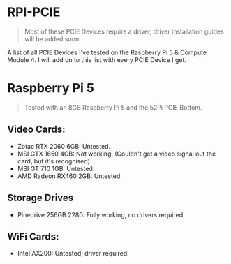 # RPI-PCIE
 > Most of these PCIE Devices require a driver, driver installation guides will be added soon.

A list of all PCIE Devices I've tested on the Raspberry Pi 5 &amp; Compute Module 4.
I will add on to this list with every PCIE Device I get.

# Raspberry Pi 5
 > Tested with an 8GB Raspberry Pi 5 and the 52Pi PCIE Bottom.
  ## Video Cards:
   - Zotac RTX 2060 6GB: Untested.
   - MSI GTX 1650 4GB: Not working. (Couldn't get a video signal out the card, but it's recognised)
   - MSI GT 710 1GB: Untested.
   - AMD Radeon RX460 2GB: Untested.
    
  ## Storage Drives
   - Pinedrive 256GB 2280: Fully working, no drivers required.
    
  ## WiFi Cards:
   - Intel AX200: Untested, driver required.
